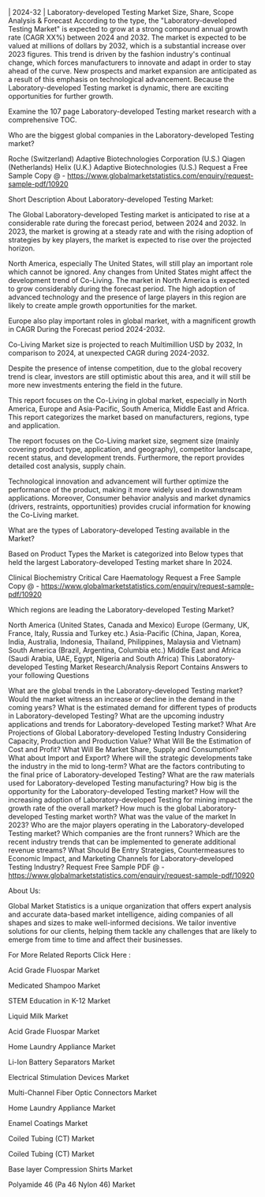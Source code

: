| 2024-32 | Laboratory-developed Testing Market Size, Share, Scope Analysis & Forecast
According to the type, the "Laboratory-developed Testing Market" is expected to grow at a strong compound annual growth rate (CAGR XX%) between 2024 and 2032. The market is expected to be valued at millions of dollars by 2032, which is a substantial increase over 2023 figures. This trend is driven by the fashion industry's continual change, which forces manufacturers to innovate and adapt in order to stay ahead of the curve. New prospects and market expansion are anticipated as a result of this emphasis on technological advancement. Because the Laboratory-developed Testing market is dynamic, there are exciting opportunities for further growth.

Examine the 107 page Laboratory-developed Testing market research with a comprehensive TOC.

Who are the biggest global companies in the Laboratory-developed Testing market?


Roche (Switzerland)
Adaptive Biotechnologies Corporation (U.S.)
Qiagen (Netherlands)
Helix (U.K.)
Adaptive Biotechnologies (U.S.)
Request a Free Sample Copy @ - https://www.globalmarketstatistics.com/enquiry/request-sample-pdf/10920

Short Description About Laboratory-developed Testing Market:

The Global Laboratory-developed Testing market is anticipated to rise at a considerable rate during the forecast period, between 2024 and 2032. In 2023, the market is growing at a steady rate and with the rising adoption of strategies by key players, the market is expected to rise over the projected horizon.

North America, especially The United States, will still play an important role which cannot be ignored. Any changes from United States might affect the development trend of Co-Living. The market in North America is expected to grow considerably during the forecast period. The high adoption of advanced technology and the presence of large players in this region are likely to create ample growth opportunities for the market.

Europe also play important roles in global market, with a magnificent growth in CAGR During the Forecast period 2024-2032.

Co-Living Market size is projected to reach Multimillion USD by 2032, In comparison to 2024, at unexpected CAGR during 2024-2032.

Despite the presence of intense competition, due to the global recovery trend is clear, investors are still optimistic about this area, and it will still be more new investments entering the field in the future.

This report focuses on the Co-Living in global market, especially in North America, Europe and Asia-Pacific, South America, Middle East and Africa. This report categorizes the market based on manufacturers, regions, type and application.

The report focuses on the Co-Living market size, segment size (mainly covering product type, application, and geography), competitor landscape, recent status, and development trends. Furthermore, the report provides detailed cost analysis, supply chain.

Technological innovation and advancement will further optimize the performance of the product, making it more widely used in downstream applications. Moreover, Consumer behavior analysis and market dynamics (drivers, restraints, opportunities) provides crucial information for knowing the Co-Living market.

What are the types of Laboratory-developed Testing available in the Market?

Based on Product Types the Market is categorized into Below types that held the largest Laboratory-developed Testing market share In 2024.


Clinical Biochemistry
Critical Care
Haematology
Request a Free Sample Copy @ - https://www.globalmarketstatistics.com/enquiry/request-sample-pdf/10920

Which regions are leading the Laboratory-developed Testing Market?

North America (United States, Canada and Mexico)
Europe (Germany, UK, France, Italy, Russia and Turkey etc.)
Asia-Pacific (China, Japan, Korea, India, Australia, Indonesia, Thailand, Philippines, Malaysia and Vietnam)
South America (Brazil, Argentina, Columbia etc.)
Middle East and Africa (Saudi Arabia, UAE, Egypt, Nigeria and South Africa)
This Laboratory-developed Testing Market Research/Analysis Report Contains Answers to your following Questions

What are the global trends in the Laboratory-developed Testing market? Would the market witness an increase or decline in the demand in the coming years?
What is the estimated demand for different types of products in Laboratory-developed Testing? What are the upcoming industry applications and trends for Laboratory-developed Testing market?
What Are Projections of Global Laboratory-developed Testing Industry Considering Capacity, Production and Production Value? What Will Be the Estimation of Cost and Profit? What Will Be Market Share, Supply and Consumption? What about Import and Export?
Where will the strategic developments take the industry in the mid to long-term?
What are the factors contributing to the final price of Laboratory-developed Testing? What are the raw materials used for Laboratory-developed Testing manufacturing?
How big is the opportunity for the Laboratory-developed Testing market? How will the increasing adoption of Laboratory-developed Testing for mining impact the growth rate of the overall market?
How much is the global Laboratory-developed Testing market worth? What was the value of the market In 2023?
Who are the major players operating in the Laboratory-developed Testing market? Which companies are the front runners?
Which are the recent industry trends that can be implemented to generate additional revenue streams?
What Should Be Entry Strategies, Countermeasures to Economic Impact, and Marketing Channels for Laboratory-developed Testing Industry?
Request Free Sample PDF @ - https://www.globalmarketstatistics.com/enquiry/request-sample-pdf/10920

About Us:

Global Market Statistics is a unique organization that offers expert analysis and accurate data-based market intelligence, aiding companies of all shapes and sizes to make well-informed decisions. We tailor inventive solutions for our clients, helping them tackle any challenges that are likely to emerge from time to time and affect their businesses.

For More Related Reports Click Here :

Acid Grade Fluospar Market

Medicated Shampoo Market

STEM Education in K-12 Market

Liquid Milk Market

Acid Grade Fluospar Market

Home Laundry Appliance Market

Li-Ion Battery Separators Market

Electrical Stimulation Devices Market

Multi-Channel Fiber Optic Connectors Market

Home Laundry Appliance Market

Enamel Coatings Market

Coiled Tubing (CT) Market

Coiled Tubing (CT) Market

Base layer Compression Shirts Market

Polyamide 46 (Pa 46 Nylon 46) Market
